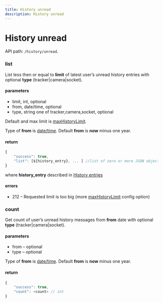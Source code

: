 ```yaml
---
title: History unread
description: History unread
---
```


# History unread

API path: `/history/unread`.

### list

List less then or equal to **limit** of latest user’s unread history entries with optional **type** (tracker|camera|socket).

#### parameters

*   limit, int, optional
*   from, date/time, optional
*   type, string one of tracker,camera,socket, optional

Default and max limit is [maxHistoryLimit](../../../getting-started.md#constants).

Type of **from** is [date/time](../../../getting-started.md#data-types). Default **from** is **now** minus one year.

#### return

```js
{
    "success": true,
    "list": [${history_entry}, ... ] //list of zero or more JSON objects
}
```

where **history_entry** described in [History entries](./history.md#history-entries)

#### errors

*   212 – Requested limit is too big (more [maxHistoryLimit](../../../getting-started.md#constants) config option)


### count

Get count of user’s unread history messages from **from** date with optional **type** (tracker|camera|socket).

#### parameters

*   from – optional
*   type – optional

Type of **from** is [date/time](../../../getting-started.md#data-types). Default **from** is **now** minus one year.

#### return

```js
{
    "success": true,
    "count": <count> // int
}
```